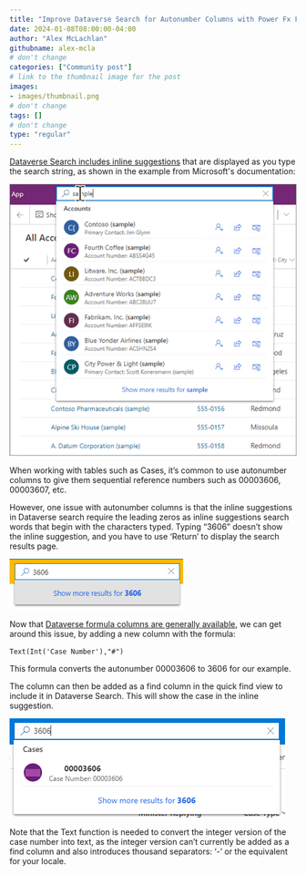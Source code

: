 ```yaml
---
title: "Improve Dataverse Search for Autonumber Columns with Power Fx Formula Columns"
date: 2024-01-08T08:00:00-04:00
author: "Alex McLachlan"
githubname: alex-mcla
# don't change
categories: ["Community post"]
# link to the thumbnail image for the post
images:
- images/thumbnail.png
# don't change
tags: []
# don't change
type: "regular"
---
```


[Dataverse Search includes inline suggestions](https://learn.microsoft.com/en-us/power-apps/user/relevance-search#inline-suggestions) that are displayed as you type the search string, as shown in the example from Microsoft's documentation:

![Example inline search](images/ms-inline-search.png)

When working with tables such as Cases, it’s common to use autonumber columns to give them sequential reference numbers such as 00003606, 00003607, etc.

However, one issue with autonumber columns is that the inline suggestions in Dataverse search require the leading zeros as inline suggestions search words that begin with the characters typed. Typing “3606” doesn’t show the inline suggestion, and you have to use ‘Return’ to display the search results page.

![Search without improvement](images/search-without-improvement.png)

Now that [Dataverse formula columns are generally available](https://learn.microsoft.com/en-us/power-apps/maker/data-platform/formula-columns?tabs=type-or-paste), we can get around this issue, by adding a new column with the formula:

``` excel
Text(Int('Case Number'),"#")
```

This formula converts the autonumber 00003606 to 3606 for our example.

The column can then be added as a find column in the quick find view to include it in Dataverse Search. This will show the case in the inline suggestion.

![Search with improvement](images/search-with-improvement.png)

Note that the Text function is needed to convert the integer version of the case number into text, as the integer version can’t currently be added as a find column and also introduces thousand separators: ‘-’ or the equivalent for your locale.
